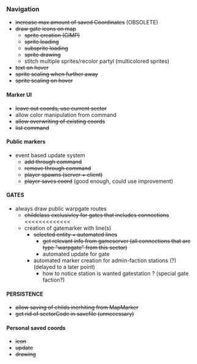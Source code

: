 ### Navigation
- ~~increase max amount of saved Coordinates~~ (OBSOLETE)
- ~~draw gate icons on map~~
    - ~~sprite creation (GIMP)~~
    - ~~sprite loading~~
    - ~~subsprite loading~~
    - ~~sprite drawing~~
    - stitch multiple sprites/recolor partyl (multicolored sprites)
- ~~text on hover~~
- ~~sprite scaling when further away~~
- ~~sprite scaling on hover~~

#### Marker UI
- ~~leave out coords, use current sector~~
- allow color manipulation from command
- ~~allow overwriting of existing coords~~
- ~~list command~~

#### Public markers
- event based update system
    - ~~add through command~~
    - ~~remove through command~~
    - ~~player spawns (server + client)~~
    - ~~player saves coord~~ (good enough, could use improvement)
    
#### GATES
- always draw public warpgate routes
    - ~~childclass exclusivley for gates that includes connections~~ <<<<<<<<<<<<<
    - creation of gatemarker with line(s)
        - ~~selected entity + automated lines~~
            - ~~get relevant info from gameserver (all connections that are type "warpgate" from this sector)~~
            - automated update for gate
        - automated marker creation for admin-faction stations (?) (delayed to a later point)
            - how to notice station is wanted gatestation ? (special gate faction?)
            
#### PERSISTENCE
- ~~allow saving of childs inerhiting from MapMarker~~
- ~~get rid of sectorCode in savefile (unnecessary)~~

#### Personal saved coords
- ~~icon~~
- ~~update~~
- ~~drawing~~